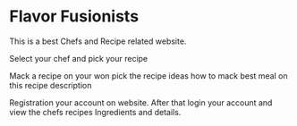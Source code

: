 # Flavor Fusionists 

This is a best Chefs and Recipe related website.


Select your chef and pick your recipe

Mack a recipe on your won pick the recipe ideas how to mack best meal on this recipe description

Registration your account on website. After that  login your account and view the chefs recipes Ingredients and details.